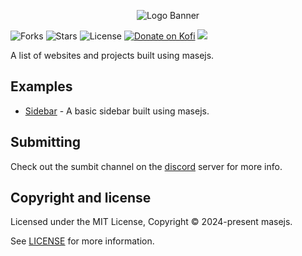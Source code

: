 <p align="center">
<img alt="Logo Banner" src="https://raw.githubusercontent.com/masejs/masejs/main/banner/banner.svg?sanitize=true"/>
<br/>

![Forks](https://img.shields.io/github/forks/masejs/masejs-examples.svg?style=flat)
![Stars](https://img.shields.io/github/stars/masejs/masejs-examples.svg?style=flat)
![License](https://img.shields.io/badge/license-MIT-green)
[![Donate on Kofi](https://img.shields.io/badge/Donate-Kofi-F16061?logo=ko-fi&logoColor=white)](https://ko-fi.com/brick_wall)
<a href="https://discord.gg/Mbtnv9BN">
  <img src="https://img.shields.io/badge/discord-join-7289DA.svg?logo=discord&longCache=true&style=flat" />
</a>

<div align="left">A list of websites and projects built using masejs.</div>
<div align="left">

</div>

## Examples

- [Sidebar](https://codepen.io/GreenestGoat/pen/qBGVxbv) - A  basic sidebar built using masejs.

## Submitting

Check out the sumbit channel on the [discord](https://discord.gg/Mbtnv9BN) server for more info.

## Copyright and license

Licensed under the MIT License, Copyright © 2024-present masejs.

See [LICENSE](https://github.com/masejs/masejs-examples/blob/main/LICENSE) for more information.
